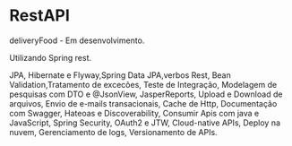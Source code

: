 # RestAPI
 deliveryFood - Em desenvolvimento.
 
 Utilizando Spring rest.
 
 JPA, Hibernate e Flyway,Spring Data JPA,verbos Rest, Bean Validation,Tratamento de excecões,
Teste de Integração, Modelagem de pesquisas com DTO e @JsonView, JasperReports, Upload e Download de arquivos, Envio de e-mails transacionais,
Cache de Http, Documentação com Swagger,
Hateoas e Discoverability, Consumir Apis com java e JavaScript, Spring Security, OAuth2 e JTW,
Cloud-native APIs, Deploy na nuvem, Gerenciamento de logs, Versionamento de APIs.
